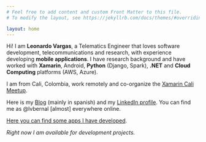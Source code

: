 ```yaml
---
# Feel free to add content and custom Front Matter to this file.
# To modify the layout, see https://jekyllrb.com/docs/themes/#overriding-theme-defaults

layout: home
---
```


Hi! I am __Leonardo Vargas__, a Telematics Engineer that loves software development, telecommunications and research, with experience developing __mobile applications__. I have research background and have worked with __Xamarin__, Android, __Python__ (Django, Spark), __.NET__ and __Cloud Computing__ platforms (AWS, Azure).

I am from Cali, Colombia, work remotely and co-organize the [Xamarin Cali Meetup](https://www.meetup.com/Xamarin-Cali/).

Here is my [Blog](https://blog.lvbernal.com/) (mainly in spanish) and my [LinkedIn profile](https://www.linkedin.com/in/lvbernal/). You can find me as @lvbernal [almost] everywhere online.

[Here you can find some apps I have developed](/apps).

_Right now I am available for development projects._
